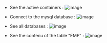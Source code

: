 - See the active containers :
  ![image](https://github.com/user-attachments/assets/91735297-1ab3-4bf6-ad89-b487114a309c)

- Connect to the mysql database :
  ![image](https://github.com/user-attachments/assets/c8c1e669-0ecc-4dfd-9a24-71c5ee1effdf)

- See all databases :
  ![image](https://github.com/user-attachments/assets/036aaf1c-1f26-4a73-b283-d608798f5921)

- See the contenu of the table "EMP" :
 ![image](https://github.com/user-attachments/assets/13137e93-685a-4f7f-9d69-351d930b0d6d)
 


